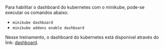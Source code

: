 Para habilitar o dashboard do kubernetes com o minikube, pode-se executar os comandos abaixo:
- `minikube dashboard`
- `minikube addons enable dashboard`

Nesse treinamento, o dashboard do kubernetes está disponível através do link: [dashboard](https://[[HOST_SUBDOMAIN]]-30000-[[KATACODA_HOST]].environments.katacoda.com/).
